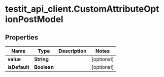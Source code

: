 # testit_api_client.CustomAttributeOptionPostModel

## Properties

Name | Type | Description | Notes
------------ | ------------- | ------------- | -------------
**value** | **String** |  | [optional] 
**isDefault** | **Boolean** |  | [optional] 


